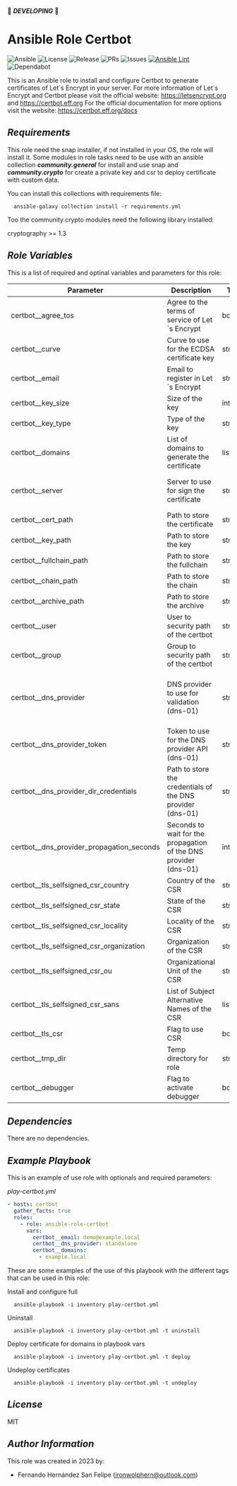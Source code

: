:construction: ***DEVELOPING*** :construction:

**Ansible Role Certbot**
========================

![Ansible](https://img.shields.io/badge/ansible-%231A1918.svg?style=flat&logo=ansible&logoColor=white)
![License](https://badgen.net/github/license/ironwolphern/ansible-role-certbot)
![Release](https://badgen.net/github/release/ironwolphern/ansible-role-certbot)
![PRs](https://badgen.net/github/prs/ironwolphern/ansible-role-certbot)
![Issues](https://badgen.net/github/issues/ironwolphern/ansible-role-certbot)
[![Ansible Lint](https://github.com/ironwolphern/ansible-role-certbot/actions/workflows/ansible-lint.yml/badge.svg)](https://github.com/ironwolphern/ansible-role-certbot/actions/workflows/ansible-lint.yml)
![Dependabot](https://badgen.net/github/dependabot/ironwolphern/ansible-role-certbot)

This is an Ansible role to install and configure Certbot to generate certificates of Let´s Encrypt in your server. For more information
of Let´s Encrypt and Certbot please visit the official website: https://letsencrypt.org and https://certbot.eff.org
For the official documentation for more options visit the website: https://certbot.eff.org/docs

*Requirements*
--------------

This role need the snap installer, if not installed in your OS, the role will install it. Some modules in  role tasks need to be use with an ansible collection ***community.general*** for install and use snap and ***community.crypto*** for create a private key and csr to deploy certificate with custom data.

You can install this collections with requirements file:
```shell
  ansible-galaxy collection install -r requirements.yml
```

Too the community.crypto modules need the following library installed:

cryptography >= 1.3


*Role Variables*
----------------

This is a list of required and optinal variables and parameters for this role:

| **Parameter** | **Description** | **Type** | **Default** | **Options** | **Required** |
|---------------|-----------------|----------|:-----------:|:-----------:|:------------:|
| certbot__agree_tos | Agree to the terms of service of Let´s Encrypt | boolean | true | true/false | no |
| certbot__curve | Curve to use for the ECDSA certificate key | string | secp384r1 | Please see RFC 8446 for supported values | no |
| certbot__email | Email to register in Let´s Encrypt | string | '' | | yes |
| certbot__key_size | Size of the key | integer | 4096 | | no |
| certbot__key_type | Type of the key | string | ecdsa | rsa/ecdsa | no |
| certbot__domains | List of domains to generate the certificate | list | [] | | yes |
| certbot__server | Server to use for sign the certificate | string | https://acme-staging-v02.api.letsencrypt.org/directory | https://acme-staging-v02.api.letsencrypt.org/directory / https://acme-v02.api.letsencrypt.org/directory | no |
| certbot__cert_path | Path to store the certificate | string | /etc/letsencrypt/live | | no |
| certbot__key_path | Path to store the key | string | /etc/letsencrypt/live | | no |
| certbot__fullchain_path | Path to store the fullchain | string | /etc/letsencrypt/live | | no |
| certbot__chain_path | Path to store the chain | string | /etc/letsencrypt/live | | no |
| certbot__archive_path | Path to store the archive | string | /etc/letsencrypt/archive | | no |
| certbot__user | User to security path of the certbot | string | root | | no |
| certbot__group | Group to security path of the certbot | string | root | | no |
| certbot__dns_provider | DNS provider to use for validation (dns-01) | string | standalone | standalone, cloudflare, digitalocean, dnsimple, dnsmadeeasy, gehirn, google,linode, luadns, nsone, ovh, rfc2136, route53, sakuracloud | no |
| certbot__dns_provider_token | Token to use for the DNS provider API (dns-01) | string | '' | | no |
| certbot__dns_provider_dir_credentials | Path to store the credentials of the DNS provider (dns-01) | string | /etc/letsencrypt/dns | | no |
| certbot__dns_provider_propagation_seconds | Seconds to wait for the propagation of the DNS provider (dns-01) | integer | 10 | | no |
| certbot__tls_selfsigned_csr_country | Country of the CSR | string | ES | | no |
| certbot__tls_selfsigned_csr_state | State of the CSR | string | Madrid | | no |
| certbot__tls_selfsigned_csr_locality | Locality of the CSR | string | Madrid | | no |
| certbot__tls_selfsigned_csr_organization | Organization of the CSR | string | My Company | | no |
| certbot__tls_selfsigned_csr_ou | Organizational Unit of the CSR | string | Departament | | no |
| certbot__tls_selfsigned_csr_sans | List of Subject Alternative Names of the CSR | list | [] | email, URI, DNS, RID, IP, dirName, otherName | no |
| certbot__tls_csr | Flag to use CSR | boolean | false | true/false | no |
| certbot__tmp_dir | Temp directory for role | string | /tmp/certbot | | no |
| certbot__debugger | Flag to activate debugger | boolean | false | true/false | no |

*Dependencies*
--------------

There are no dependencies.

*Example Playbook*
------------------

This is an example of use role with optionals and required parameters:

*play-certbot.yml*
```yaml
- hosts: certbot
  gather_facts: true
  roles:
    - role: ansible-role-certbot
      vars:
        certbot__email: demo@example.local
        certbot__dns_provider: standalone
        certbot__domains:
          - example.local
```

These are some examples of the use of this playbook with the different tags that can be used in this role:

Install and configure full
```shell
  ansible-playbook -i inventory play-certbot.yml
```
Uninstall
```shell
  ansible-playbook -i inventory play-certbot.yml -t uninstall
```
Deploy certificate for domains in playbook vars
```shell
  ansible-playbook -i inventory play-certbot.yml -t deploy
```
Undeploy certificates
```shell
  ansible-playbook -i inventory play-certbot.yml -t undeploy
```

*License*
---------

MIT

*Author Information*
--------------------

This role was created in 2023 by:

- Fernando Hernández San Felipe (ironwolphern@outlook.com)
